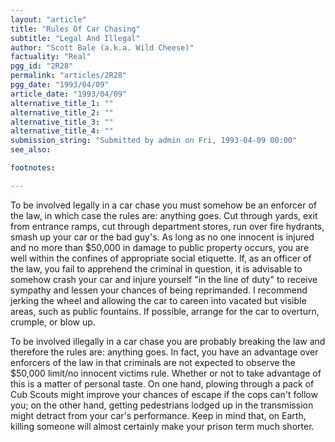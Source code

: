```yaml
---
layout: "article"
title: "Rules Of Car Chasing"
subtitle: "Legal And Illegal"
author: "Scott Bale (a.k.a. Wild Cheese)"
factuality: "Real"
pgg_id: "2R28"
permalink: "articles/2R28"
pgg_date: "1993/04/09"
article_date: "1993/04/09"
alternative_title_1: ""
alternative_title_2: ""
alternative_title_3: ""
alternative_title_4: ""
submission_string: "Submitted by admin on Fri, 1993-04-09 00:00"
see_also:

footnotes: 

---
```

<div>
<p>To be involved legally in a car chase you must somehow be an enforcer of the law, in which case the rules are: anything goes. Cut through yards, exit from entrance ramps, cut through department stores, run over fire hydrants, smash up your car or the bad guy's. As long as no one innocent is injured and no more than $50,000 in damage to public property occurs, you are well within the confines of appropriate social etiquette. If, as an officer of the law, you fail to apprehend the criminal in question, it is advisable to somehow crash your car and injure yourself "in the line of duty" to receive sympathy and lessen your chances of being reprimanded. I recommend jerking the wheel and allowing the car to careen into vacated but visible areas, such as public fountains. If possible, arrange for the car to overturn, crumple, or blow up.</p>
<p>To be involved illegally in a car chase you are probably breaking the law and therefore the rules are: anything goes. In fact, you have an advantage over enforcers of the law in that criminals are not expected to observe the $50,000 limit/no innocent victims rule. Whether or not to take advantage of this is a matter of personal taste. On one hand, plowing through a pack of Cub Scouts might improve your chances of escape if the cops can't follow you; on the other hand, getting pedestrians lodged up in the transmission might detract from your car's performance. Keep in mind that, on Earth, killing someone will almost certainly make your prison term much shorter. <!--Amazon_CLS_IM_END--></p>
</div>

